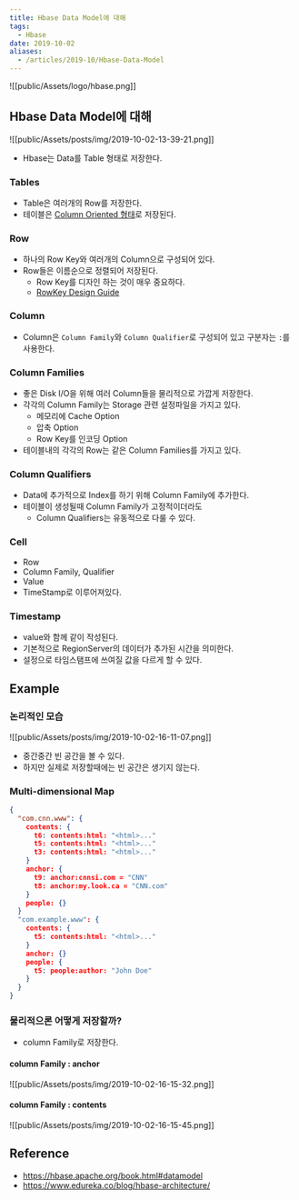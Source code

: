 ```yaml
---
title: Hbase Data Model에 대해
tags:
  - Hbase
date: 2019-10-02
aliases: 
  - /articles/2019-10/Hbase-Data-Model
---
```


![[public/Assets/logo/hbase.png]]

## Hbase Data Model에 대해
![[public/Assets/posts/img/2019-10-02-13-39-21.png]]
- Hbase는 Data를 Table 형태로 저장한다.

### Tables
- Table은 여러개의 Row를 저장한다.
- 테이블은 [Column Oriented 형태](https://nesoy.github.io/articles/2019-10/Column-Oriented-DBMS)로 저장된다.

### Row
- 하나의 Row Key와 여러개의 Column으로 구성되어 있다.
- Row들은 이름순으로 정렬되어 저장된다.
    - Row Key를 디자인 하는 것이 매우 중요하다.
    - [RowKey Design Guide](https://hbase.apache.org/book.html#rowkey.design)

### Column
- Column은 `Column Family`와 `Column Qualifier`로 구성되어 있고 구분자는 `:`를 사용한다.

### Column Families
- 좋은 Disk I/O을 위해 여러 Column들을 물리적으로 가깝게 저장한다.
- 각각의 Column Family는 Storage 관련 설정파일을 가지고 있다.
    - 메모리에 Cache Option
    - 압축 Option
    - Row Key를 인코딩 Option
- 테이블내의 각각의 Row는 같은 Column Families를 가지고 있다.

### Column Qualifiers
- Data에 추가적으로 Index를 하기 위해 Column Family에 추가한다.
- 테이블이 생성될때 Column Family가 고정적이더라도
    - Column Qualifiers는 유동적으로 다룰 수 있다.

### Cell
- Row
- Column Family, Qualifier
- Value
- TimeStamp로 이루어져있다.

### Timestamp
- value와 함께 같이 작성된다.
- 기본적으로 RegionServer의 데이터가 추가된 시간을 의미한다.
- 설정으로 타임스탬프에 쓰여질 값을 다르게 할 수 있다.

## Example
### 논리적인 모습
![[public/Assets/posts/img/2019-10-02-16-11-07.png]]
- 중간중간 빈 공간을 볼 수 있다.
- 하지만 실제로 저장할때에는 빈 공간은 생기지 않는다.

### Multi-dimensional Map
```json
{
  "com.cnn.www": {
    contents: {
      t6: contents:html: "<html>..."
      t5: contents:html: "<html>..."
      t3: contents:html: "<html>..."
    }
    anchor: {
      t9: anchor:cnnsi.com = "CNN"
      t8: anchor:my.look.ca = "CNN.com"
    }
    people: {}
  }
  "com.example.www": {
    contents: {
      t5: contents:html: "<html>..."
    }
    anchor: {}
    people: {
      t5: people:author: "John Doe"
    }
  }
}
```

### 물리적으론 어떻게 저장할까?
- column Family로 저장한다.

#### column Family : anchor

![[public/Assets/posts/img/2019-10-02-16-15-32.png]]

#### column Family : contents

![[public/Assets/posts/img/2019-10-02-16-15-45.png]]


## Reference
- <https://hbase.apache.org/book.html#datamodel>
- <https://www.edureka.co/blog/hbase-architecture/>
